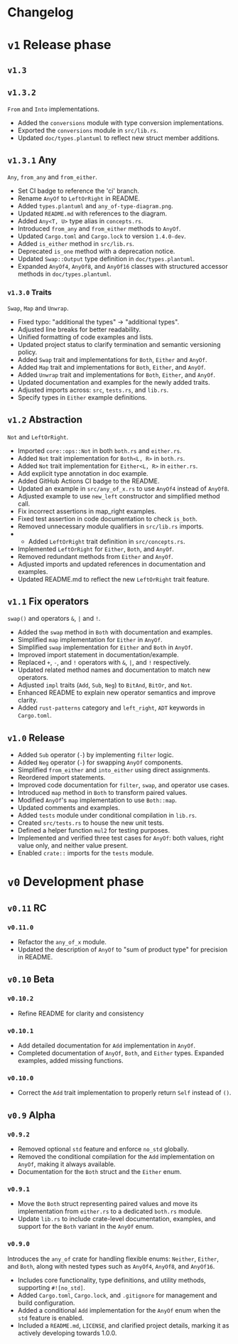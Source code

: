 # Changelog

# `v1` Release phase

## `v1.3` 

## `v1.3.2`

`From` and `Into` implementations.

- Added the `conversions` module with type conversion implementations.
- Exported the `conversions` module in `src/lib.rs`.
- Updated `doc/types.plantuml` to reflect new struct member additions.

## `v1.3.1` Any

`Any`, `from_any` and `from_either`.

- Set CI badge to reference the 'ci' branch.
- Rename `AnyOf` to `LeftOrRight` in README.
- Added `types.plantuml` and `any_of-type-diagram.png`.
- Updated `README.md` with references to the diagram.
- Added `Any<T, U>` type alias in `concepts.rs`.
- Introduced `from_any` and `from_either` methods to `AnyOf`.
- Updated `Cargo.toml` and `Cargo.lock` to version `1.4.0-dev`.
- Added `is_either` method in `src/lib.rs`.
- Deprecated `is_one` method with a deprecation notice.
- Updated `Swap::Output` type definition in `doc/types.plantuml`.
- Expanded `AnyOf4`, `AnyOf8`, and `AnyOf16` classes with structured accessor methods in `doc/types.plantuml`.

### `v1.3.0` Traits

`Swap`, `Map` and `Unwrap`.

- Fixed typo: "additional the types" -> "additional types".
- Adjusted line breaks for better readability.
- Unified formatting of code examples and lists.
- Updated project status to clarify termination and semantic versioning policy.
- Added `Swap` trait and implementations for `Both`, `Either` and `AnyOf`.
- Added `Map` trait and implementations for `Both`, `Either`, and `AnyOf`.
- Added `Unwrap` trait and implementations for `Both`, `Either`, and `AnyOf`.
- Updated documentation and examples for the newly added traits.
- Adjusted imports across: `src`, `tests.rs`, and `lib.rs`.
- Specify types in `Either` example definitions.

## `v1.2` Abstraction

`Not` and `LeftOrRight`.

- Imported `core::ops::Not` in both `both.rs` and `either.rs`.
- Added `Not` trait implementation for `Both<L, R>` in `both.rs`.
- Added `Not` trait implementation for `Either<L, R>` in `either.rs`.
- Add explicit type annotation in doc example.
- Added GitHub Actions CI badge to the README.
- Updated an example in `src/any_of_x.rs` to use `AnyOf4` instead of `AnyOf8`.
- Adjusted example to use `new_left` constructor and simplified method call.
- Fix incorrect assertions in map_right examples.
- Fixed test assertion in code documentation to check `is_both`.
- Removed unnecessary module qualifiers in `src/lib.rs` imports.
- - Added `LeftOrRight` trait definition in `src/concepts.rs`.
- Implemented `LeftOrRight` for `Either`, `Both`, and `AnyOf`.
- Removed redundant methods from `Either` and `AnyOf`.
- Adjusted imports and updated references in documentation and examples.
- Updated README.md to reflect the new `LeftOrRight` trait feature.

## `v1.1` Fix operators

`swap()` and operators `&`, `|` and `!`.

- Added the `swap` method in `Both` with documentation and examples.
- Simplified `map` implementation for `Either` in `AnyOf`.
- Simplified `swap` implementation for `Either` and `Both` in `AnyOf`.
- Improved import statement in documentation/example.
- Replaced `+`, `-`, and `!` operators with `&`, `|`, and `!` respectively.
- Updated related method names and documentation to match new operators.
- Adjusted `impl` traits (`Add`, `Sub`, `Neg`) to `BitAnd`, `BitOr`, and `Not`.
- Enhanced README to explain new operator semantics and improve clarity.
- Added `rust-patterns` category and `left_right`, `ADT` keywords in `Cargo.toml`.

## `v1.0` Release

- Added `Sub` operator (`-`) by implementing `filter` logic.
- Added `Neg` operator (`-`) for swapping `AnyOf` components.
- Simplified `from_either` and `into_either` using direct assignments.
- Reordered import statements.
- Improved code documentation for `filter`, `swap`, and operator use cases.
- Introduced `map` method in `Both` to transform paired values.
- Modified `AnyOf`'s `map` implementation to use `Both::map`.
- Updated comments and examples.
- Added `tests` module under conditional compilation in `lib.rs`.
- Created `src/tests.rs` to house the new unit tests.
- Defined a helper function `mul2` for testing purposes.
- Implemented and verified three test cases for `AnyOf`: both values, right value only, and neither value present.
- Enabled `crate::` imports for the `tests` module.

# `v0` Development phase

## `v0.11` RC

### `v0.11.0`

* Refactor the `any_of_x` module.
* Updated the description of `AnyOf` to "sum of product type" for precision in README.

## `v0.10` Beta

### `v0.10.2`

* Refine README for clarity and consistency

### `v0.10.1`

* Add detailed documentation for `Add` implementation in `AnyOf`.
* Completed documentation of `AnyOf`, `Both`, and `Either` types. Expanded examples, added missing functions.

### `v0.10.0`

* Correct the `Add` trait implementation to properly return `Self` instead of `()`.

## `v0.9` Alpha

### `v0.9.2`

* Removed optional `std` feature and enforce `no_std` globally.
* Removed the conditional compilation for the `Add` implementation on `AnyOf`, making it always available.
* Documentation for the `Both` struct and the `Either` enum.

### `v0.9.1`

* Move the `Both` struct representing paired values and move its implementation from `either.rs` to a dedicated `both.rs` module.
* Update `lib.rs` to include crate-level documentation, examples, and support for the `Both` variant in the `AnyOf` enum.

### `v0.9.0`
Introduces the `any_of` crate for handling flexible enums: `Neither`, `Either`, and `Both`, 
along with nested types such as `AnyOf4`, `AnyOf8`, and `AnyOf16`.

* Includes core functionality, type definitions, and utility methods, supporting `#![no_std]`.  
* Added `Cargo.toml`, `Cargo.lock`, and `.gitignore` for management and build configuration.
* Added a conditional `Add` implementation for the `AnyOf` enum when the `std` feature is enabled.
* Included a `README.md`, `LICENSE`, and clarified project details, marking it as actively developing towards 1.0.0.